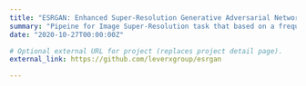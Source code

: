 ```yaml
---
title: "ESRGAN: Enhanced Super-Resolution Generative Adversarial Networks"
summary: "Pipeine for Image Super-Resolution task that based on a frequently cited paper, ESRGAN: Enhanced Super-Resolution Generative Adversarial Networks (Wang Xintao et al.), published in 2018."
date: "2020-10-27T00:00:00Z"

# Optional external URL for project (replaces project detail page).
external_link: https://github.com/leverxgroup/esrgan

---
```

